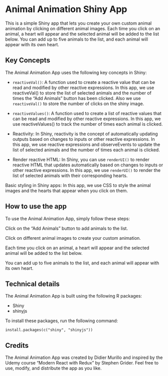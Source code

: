 
# Animal Animation Shiny App

This is a simple Shiny app that lets you create your own custom animal
animation by clicking on different animal images. Each time you click on
an animal, a heart will appear and the selected animal will be added to
the list below. You can add up to five animals to the list, and each
animal will appear with its own heart.

## Key Concepts

The Animal Animation App uses the following key concepts in Shiny:

- `reactiveVal()`: A function used to create a reactive value that can
  be read and modified by other reactive expressions. In this app, we
  use reactiveVal() to store the list of selected animals and the number
  of times the “Add Animals” button has been clicked. Also we use
  `reactiveVal()` to store the number of clicks on the shiny image.

- `reactiveValues()`: A function used to create a list of reactive
  values that can be read and modified by other reactive expressions. In
  this app, we use reactiveValues() to track the number of times each
  animal is clicked.

- Reactivity: In Shiny, reactivity is the concept of automatically
  updating outputs based on changes to inputs or other reactive
  expressions. In this app, we use reactive expressions and
  observeEvents to update the list of selected animals and the number of
  times each animal is clicked.

- Render reactive HTML: In Shiny, you can use `renderUI()` to render
  reactive HTML that updates automatically based on changes to inputs or
  other reactive expressions. In this app, we use `renderUI()` to render
  the list of selected animals with their corresponding hearts.

Basic styling in Shiny apps: In this app, we use CSS to style the animal
images and the hearts that appear when you click on them.

## How to use the app

To use the Animal Animation App, simply follow these steps:

Click on the “Add Animals” button to add animals to the list.

Click on different animal images to create your custom animation.

Each time you click on an animal, a heart will appear and the selected
animal will be added to the list below.

You can add up to five animals to the list, and each animal will appear
with its own heart.

## Technical details

The Animal Animation App is built using the following R packages:

- Shiny
- shinyjs

To install these packages, run the following command:

`install.packages(c("shiny", "shinyjs"))`

## Credits

The Animal Animation App was created by Didier Murillo and inspired by
the Udemy course “Modern React with Redux” by Stephen Grider. Feel free
to use, modify, and distribute the app as you like.
